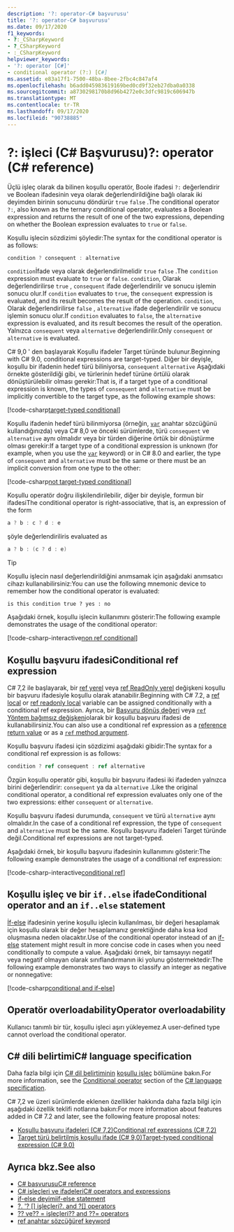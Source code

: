 ```yaml
---
description: '?: operator-C# başvurusu'
title: '?: operator-C# başvurusu'
ms.date: 09/17/2020
f1_keywords:
- ?:_CSharpKeyword
- ?_CSharpKeyword
- :_CSharpKeyword
helpviewer_keywords:
- '?: operator [C#]'
- conditional operator (?:) [C#]
ms.assetid: e83a17f1-7500-48ba-8bee-2fbc4c847af4
ms.openlocfilehash: b6add045983619169bed0cd9f32eb27dba0a0338
ms.sourcegitcommit: a8730298170b8d96b4272e0c3dfc9819c606947b
ms.translationtype: MT
ms.contentlocale: tr-TR
ms.lasthandoff: 09/17/2020
ms.locfileid: "90738885"
---
```

# <a name="-operator-c-reference"></a><span data-ttu-id="e963d-103">?: işleci (C# Başvurusu)</span><span class="sxs-lookup"><span data-stu-id="e963d-103">?: operator (C# reference)</span></span>

<span data-ttu-id="e963d-104">Üçlü işleç olarak da bilinen koşullu operatör, Boole ifadesi `?:` değerlendirir ve Boolean ifadesinin veya olarak değerlendirildiğine bağlı olarak iki deyimden birinin sonucunu döndürür `true` `false` .</span><span class="sxs-lookup"><span data-stu-id="e963d-104">The conditional operator `?:`, also known as the ternary conditional operator, evaluates a Boolean expression and returns the result of one of the two expressions, depending on whether the Boolean expression evaluates to `true` or `false`.</span></span>

<span data-ttu-id="e963d-105">Koşullu işlecin sözdizimi şöyledir:</span><span class="sxs-lookup"><span data-stu-id="e963d-105">The syntax for the conditional operator is as follows:</span></span>

```csharp
condition ? consequent : alternative
```

<span data-ttu-id="e963d-106">`condition`İfade veya olarak değerlendirilmelidir `true` `false` .</span><span class="sxs-lookup"><span data-stu-id="e963d-106">The `condition` expression must evaluate to `true` or `false`.</span></span> <span data-ttu-id="e963d-107">`condition`, Olarak değerlendirilirse `true` , `consequent` ifade değerlendirilir ve sonucu işlemin sonucu olur.</span><span class="sxs-lookup"><span data-stu-id="e963d-107">If `condition` evaluates to `true`, the `consequent` expression is evaluated, and its result becomes the result of the operation.</span></span> <span data-ttu-id="e963d-108">`condition`, Olarak değerlendirilirse `false` , `alternative` ifade değerlendirilir ve sonucu işlemin sonucu olur.</span><span class="sxs-lookup"><span data-stu-id="e963d-108">If `condition` evaluates to `false`, the `alternative` expression is evaluated, and its result becomes the result of the operation.</span></span> <span data-ttu-id="e963d-109">Yalnızca `consequent` veya `alternative` değerlendirilir.</span><span class="sxs-lookup"><span data-stu-id="e963d-109">Only `consequent` or `alternative` is evaluated.</span></span>

<span data-ttu-id="e963d-110">C# 9,0 ' den başlayarak Koşullu ifadeler Target türünde bulunur.</span><span class="sxs-lookup"><span data-stu-id="e963d-110">Beginning with C# 9.0, conditional expressions are target-typed.</span></span> <span data-ttu-id="e963d-111">Diğer bir deyişle, koşullu bir ifadenin hedef türü biliniyorsa, `consequent` `alternative` Aşağıdaki örnekte gösterildiği gibi, ve türlerinin hedef türüne örtülü olarak dönüştürülebilir olması gerekir:</span><span class="sxs-lookup"><span data-stu-id="e963d-111">That is, if a target type of a conditional expression is known, the types of `consequent` and `alternative` must be implicitly convertible to the target type, as the following example shows:</span></span>

[!code-csharp[target-typed conditional](snippets/shared/ConditionalOperator.cs#TargetTyped)]

<span data-ttu-id="e963d-112">Koşullu ifadenin hedef türü bilinmiyorsa (örneğin, [`var`](../keywords/var.md) anahtar sözcüğünü kullandığınızda) veya C# 8,0 ve önceki sürümlerde, türü `consequent` ve `alternative` aynı olmalıdır veya bir türden diğerine örtük bir dönüştürme olması gerekir:</span><span class="sxs-lookup"><span data-stu-id="e963d-112">If a target type of a conditional expression is unknown (for example, when you use the [`var`](../keywords/var.md) keyword) or in C# 8.0 and earlier, the type of `consequent` and `alternative` must be the same or there must be an implicit conversion from one type to the other:</span></span>

[!code-csharp[not target-typed conditional](snippets/shared/ConditionalOperator.cs#NotTargetTyped)]

<span data-ttu-id="e963d-113">Koşullu operatör doğru ilişkilendirilebilir, diğer bir deyişle, formun bir ifadesi</span><span class="sxs-lookup"><span data-stu-id="e963d-113">The conditional operator is right-associative, that is, an expression of the form</span></span>

```csharp
a ? b : c ? d : e
```

<span data-ttu-id="e963d-114">şöyle değerlendirilir</span><span class="sxs-lookup"><span data-stu-id="e963d-114">is evaluated as</span></span>

```csharp
a ? b : (c ? d : e)
```

> [!TIP]
> <span data-ttu-id="e963d-115">Koşullu işlecin nasıl değerlendirildiğini anımsamak için aşağıdaki anımsatıcı cihazı kullanabilirsiniz:</span><span class="sxs-lookup"><span data-stu-id="e963d-115">You can use the following mnemonic device to remember how the conditional operator is evaluated:</span></span>
>
> ```text
> is this condition true ? yes : no
> ```

<span data-ttu-id="e963d-116">Aşağıdaki örnek, koşullu işlecin kullanımını gösterir:</span><span class="sxs-lookup"><span data-stu-id="e963d-116">The following example demonstrates the usage of the conditional operator:</span></span>

[!code-csharp-interactive[non ref conditional](snippets/shared/ConditionalOperator.cs#ConditionalValue)]

## <a name="conditional-ref-expression"></a><span data-ttu-id="e963d-117">Koşullu başvuru ifadesi</span><span class="sxs-lookup"><span data-stu-id="e963d-117">Conditional ref expression</span></span>

<span data-ttu-id="e963d-118">C# 7,2 ile başlayarak, bir [ref yerel](../keywords/ref.md#ref-locals) veya [ref ReadOnly yerel](../keywords/ref.md#ref-readonly-locals) değişkeni koşullu bir başvuru ifadesiyle koşullu olarak atanabilir.</span><span class="sxs-lookup"><span data-stu-id="e963d-118">Beginning with C# 7.2, a [ref local](../keywords/ref.md#ref-locals) or [ref readonly local](../keywords/ref.md#ref-readonly-locals) variable can be assigned conditionally with a conditional ref expression.</span></span> <span data-ttu-id="e963d-119">Ayrıca, bir [Başvuru dönüş değeri](../keywords/ref.md#reference-return-values) veya [ `ref` Yöntem bağımsız değişkeni](../keywords/ref.md#passing-an-argument-by-reference)olarak bir koşullu başvuru ifadesi de kullanabilirsiniz.</span><span class="sxs-lookup"><span data-stu-id="e963d-119">You can also use a conditional ref expression as a [reference return value](../keywords/ref.md#reference-return-values) or as a [`ref` method argument](../keywords/ref.md#passing-an-argument-by-reference).</span></span>

<span data-ttu-id="e963d-120">Koşullu başvuru ifadesi için sözdizimi aşağıdaki gibidir:</span><span class="sxs-lookup"><span data-stu-id="e963d-120">The syntax for a conditional ref expression is as follows:</span></span>

```csharp
condition ? ref consequent : ref alternative
```

<span data-ttu-id="e963d-121">Özgün koşullu operatör gibi, koşullu bir başvuru ifadesi iki ifadeden yalnızca birini değerlendirir: `consequent` ya da `alternative` .</span><span class="sxs-lookup"><span data-stu-id="e963d-121">Like the original conditional operator, a conditional ref expression evaluates only one of the two expressions: either `consequent` or `alternative`.</span></span>

<span data-ttu-id="e963d-122">Koşullu başvuru ifadesi durumunda, `consequent` ve türü `alternative` aynı olmalıdır.</span><span class="sxs-lookup"><span data-stu-id="e963d-122">In the case of a conditional ref expression, the type of `consequent` and `alternative` must be the same.</span></span> <span data-ttu-id="e963d-123">Koşullu başvuru ifadeleri Target türünde değil.</span><span class="sxs-lookup"><span data-stu-id="e963d-123">Conditional ref expressions are not target-typed.</span></span>

<span data-ttu-id="e963d-124">Aşağıdaki örnek, bir koşullu başvuru ifadesinin kullanımını gösterir:</span><span class="sxs-lookup"><span data-stu-id="e963d-124">The following example demonstrates the usage of a conditional ref expression:</span></span>

[!code-csharp-interactive[conditional ref](snippets/shared/ConditionalOperator.cs#ConditionalRef)]

## <a name="conditional-operator-and-an-ifelse-statement"></a><span data-ttu-id="e963d-125">Koşullu işleç ve bir `if..else` ifade</span><span class="sxs-lookup"><span data-stu-id="e963d-125">Conditional operator and an `if..else` statement</span></span>

<span data-ttu-id="e963d-126">[İf-else](../keywords/if-else.md) ifadesinin yerine koşullu işlecin kullanılması, bir değeri hesaplamak için koşullu olarak bir değer hesaplamanız gerektiğinde daha kısa kod oluşmasına neden olacaktır.</span><span class="sxs-lookup"><span data-stu-id="e963d-126">Use of the conditional operator instead of an [if-else](../keywords/if-else.md) statement might result in more concise code in cases when you need conditionally to compute a value.</span></span> <span data-ttu-id="e963d-127">Aşağıdaki örnek, bir tamsayıyı negatif veya negatif olmayan olarak sınıflandırmanın iki yolunu göstermektedir:</span><span class="sxs-lookup"><span data-stu-id="e963d-127">The following example demonstrates two ways to classify an integer as negative or nonnegative:</span></span>

[!code-csharp[conditional and if-else](snippets/shared/ConditionalOperator.cs#CompareWithIf)]

## <a name="operator-overloadability"></a><span data-ttu-id="e963d-128">Operatör overloadability</span><span class="sxs-lookup"><span data-stu-id="e963d-128">Operator overloadability</span></span>

<span data-ttu-id="e963d-129">Kullanıcı tanımlı bir tür, koşullu işleci aşırı yükleyemez.</span><span class="sxs-lookup"><span data-stu-id="e963d-129">A user-defined type cannot overload the conditional operator.</span></span>

## <a name="c-language-specification"></a><span data-ttu-id="e963d-130">C# dili belirtimi</span><span class="sxs-lookup"><span data-stu-id="e963d-130">C# language specification</span></span>

<span data-ttu-id="e963d-131">Daha fazla bilgi için [C# dil belirtiminin](~/_csharplang/spec/introduction.md) [koşullu işleç](~/_csharplang/spec/expressions.md#conditional-operator) bölümüne bakın.</span><span class="sxs-lookup"><span data-stu-id="e963d-131">For more information, see the [Conditional operator](~/_csharplang/spec/expressions.md#conditional-operator) section of the [C# language specification](~/_csharplang/spec/introduction.md).</span></span>

<span data-ttu-id="e963d-132">C# 7,2 ve üzeri sürümlerde eklenen özellikler hakkında daha fazla bilgi için aşağıdaki özellik teklifi notlarına bakın:</span><span class="sxs-lookup"><span data-stu-id="e963d-132">For more information about features added in C# 7.2 and later, see the following feature proposal notes:</span></span>

- [<span data-ttu-id="e963d-133">Koşullu başvuru ifadeleri (C# 7,2)</span><span class="sxs-lookup"><span data-stu-id="e963d-133">Conditional ref expressions (C# 7.2)</span></span>](~/_csharplang/proposals/csharp-7.2/conditional-ref.md)
- [<span data-ttu-id="e963d-134">Target türü belirtilmiş koşullu ifade (C# 9,0)</span><span class="sxs-lookup"><span data-stu-id="e963d-134">Target-typed conditional expression (C# 9.0)</span></span>](~/_csharplang/proposals/csharp-9.0/target-typed-conditional-expression.md)

## <a name="see-also"></a><span data-ttu-id="e963d-135">Ayrıca bkz.</span><span class="sxs-lookup"><span data-stu-id="e963d-135">See also</span></span>

- [<span data-ttu-id="e963d-136">C# başvurusu</span><span class="sxs-lookup"><span data-stu-id="e963d-136">C# reference</span></span>](../index.md)
- [<span data-ttu-id="e963d-137">C# işleçleri ve ifadeleri</span><span class="sxs-lookup"><span data-stu-id="e963d-137">C# operators and expressions</span></span>](index.md)
- [<span data-ttu-id="e963d-138">if-else deyimi</span><span class="sxs-lookup"><span data-stu-id="e963d-138">if-else statement</span></span>](../keywords/if-else.md)
- <span data-ttu-id="e963d-139">[?. '? [] işleçleri](member-access-operators.md#null-conditional-operators--and-)</span><span class="sxs-lookup"><span data-stu-id="e963d-139">[?. and ?[] operators](member-access-operators.md#null-conditional-operators--and-)</span></span>
- [<span data-ttu-id="e963d-140">?? ve?? = işleçleri</span><span class="sxs-lookup"><span data-stu-id="e963d-140">?? and ??= operators</span></span>](null-coalescing-operator.md)
- [<span data-ttu-id="e963d-141">ref anahtar sözcüğü</span><span class="sxs-lookup"><span data-stu-id="e963d-141">ref keyword</span></span>](../keywords/ref.md)
